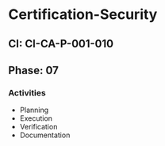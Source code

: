 # Certification-Security

## CI: CI-CA-P-001-010
## Phase: 07

### Activities
- Planning
- Execution
- Verification
- Documentation
